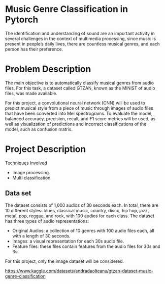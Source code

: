 # Music Genre Classification in Pytorch
The identification and understanding of sound are an important activity in  several challenges in the context of multimedia processing, since music is present in  people’s daily lives, there are countless musical genres, and each person has their  preference. 

# Problem Description
The main objective is to automatically classify musical genres from audio files. For this task, a dataset called GTZAN, known as the MINIST of audio files, was made available.

For this project, a convolutional neural network (CNN) will be used to predict musical style from a piece of music through images of audio files that have been converted into Mel spectrograms. To evaluate the model, balanced accuracy, precision, recall, and F1 score metrics will be used, as well as visualization of predictions and incorrect classifications of the model, such as confusion matrix.

# Project Description

Techniques Involved
- Image processing.
- Multi classification.

## Data set
The dataset consists of 1,000 audios of 30 seconds each. In total, there are 10 different styles: blues, classical music, country, disco, hip hop, jazz, metal, pop, reggae, and rock, with 100 audios for each class.
The dataset has three types of audio representations:
- Original Audios: a collection of 10 genres with 100 audio files each, all with a length of 30 seconds.
- Images: a visual representation for each 30s audio file.
- Feature files: these files contain features from the audio files for 30s and 3s.

For this project, only the image dataset will be considered.

https://www.kaggle.com/datasets/andradaolteanu/gtzan-dataset-music-genre-classification
